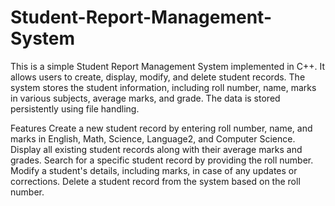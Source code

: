 # Student-Report-Management-System
This is a simple Student Report Management System implemented in C++. It allows users to create, display, modify, and delete student records. The system stores the student information, including roll number, name, marks in various subjects, average marks, and grade. The data is stored persistently using file handling.

Features
Create a new student record by entering roll number, name, and marks in English, Math, Science, Language2, and Computer Science.
Display all existing student records along with their average marks and grades.
Search for a specific student record by providing the roll number.
Modify a student's details, including marks, in case of any updates or corrections.
Delete a student record from the system based on the roll number.
